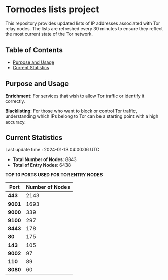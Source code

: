 # Tornodes lists project

This repository provides updated lists of IP addresses associated with Tor relay nodes. The lists are refreshed every 30 minutes to ensure they reflect the most current state of the Tor network.

## Table of Contents

- [Purpose and Usage](#purpose-and-usage)
- [Current Statistics](#current-statistics)


## Purpose and Usage

**Enrichment**: For services that wish to allow Tor traffic or identify it correctly.

**Blacklisting**: For those who want to block or control Tor traffic, understanding which IPs belong to Tor can be a starting point with a high accuracy.

## Current Statistics

Last update time : 2024-01-13 04:00:06 UTC

- **Total Number of Nodes**: 8843
- **Total of Entry Nodes**: 6438

**TOP 10 PORTS USED FOR TOR ENTRY NODES**

| **Port** | **Number of Nodes** |
|------|-----------------|
| **443**   | 2143  |
| **9001**   | 1693  |
| **9000**   | 339  |
| **9100**   | 297  |
| **8443**   | 178  |
| **80**   | 175  |
| **143**   | 105  |
| **9002**   | 97  |
| **110**   | 89  |
| **8080**   | 60  |


